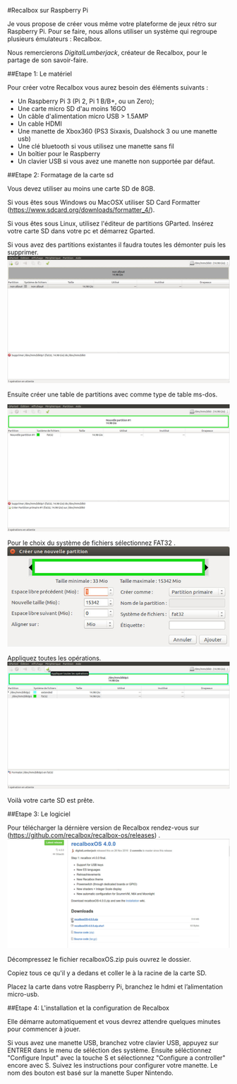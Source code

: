 #Recalbox sur Raspberry Pi  




Je vous propose de créer vous même votre plateforme de jeux rétro sur Raspberry Pi.
Pour se faire, nous allons utiliser un système qui regroupe plusieurs émulateurs : Recalbox.

Nous remercierons *DigitalLumberjack*, créateur de Recalbox, pour le partage de son savoir-faire.

##Etape 1: Le matériel

Pour créer votre Recalbox vous aurez besoin des éléments suivants :
* Un Raspberry Pi 3 (Pi 2, Pi 1 B/B+, ou un Zero);
* Une carte micro SD d'au moins 16GO
* Un câble d'alimentation micro USB > 1.5AMP 
* Un cable HDMI
* Une manette de Xbox360 (PS3 Sixaxis, Dualshock 3 ou une manette usb) 
* Une clé bluetooth si vous utilisez une manette sans fil
* Un boîtier pour le Raspberry 
* Un clavier USB si vous avez une manette non supportée par défaut.

##Etape 2: Formatage de la carte sd

Vous devez utiliser au moins une carte SD de 8GB.

Si vous êtes sous Windows ou MacOSX utiliser SD Card Formatter (https://www.sdcard.org/downloads/formatter_4/).

Si vous êtes sous Linux, utilisez l'éditeur de partitions GParted.
Insérez votre carte SD dans votre pc et démarrez Gparted.

Si vous avez des partitions existantes il faudra toutes les démonter puis les supprimer.
![GParted1](/screenShot/gparted1.jpg)

Ensuite créer une table de partitions avec comme type de table ms-dos.

![GParted2](/screenShot/gparted2.jpg)

Pour le choix du système de fichiers sélectionnez FAT32 .
![GParted3](/screenShot/gparted3.jpg)

Appliquez toutes les opérations.
![GParted4](/screenShot/gparted4.jpg)

Voilà votre carte SD est prête.

##Etape 3: Le logiciel

Pour télécharger la dérnière version de Recalbox rendez-vous sur (https://github.com/recalbox/recalbox-os/releases) .
![Recalbox1](/screenShot/recalbox1.jpg)

Décompressez le fichier recalboxOS.zip puis ouvrez le dossier.

Copiez tous ce qu'il y a dedans et coller le à la racine de la carte SD.

Placez la carte dans votre Raspberry Pi, branchez le hdmi et l’alimentation micro-usb.

##Etape 4: L'installation et la configuration de Recalbox

Elle démarre automatiquement et vous devrez attendre quelques minutes pour commencer à jouer.

Si vous avez une manette USB, branchez votre clavier USB, appuyez sur ENTRER dans le menu de séléction des système. Ensuite séléctionnez "Configure Input" avec la touche S et sélectionnez "Configure a controller" encore avec S. Suivez les instructions pour configurer votre manette. Le nom des bouton est basé sur la manette Super Nintendo.






